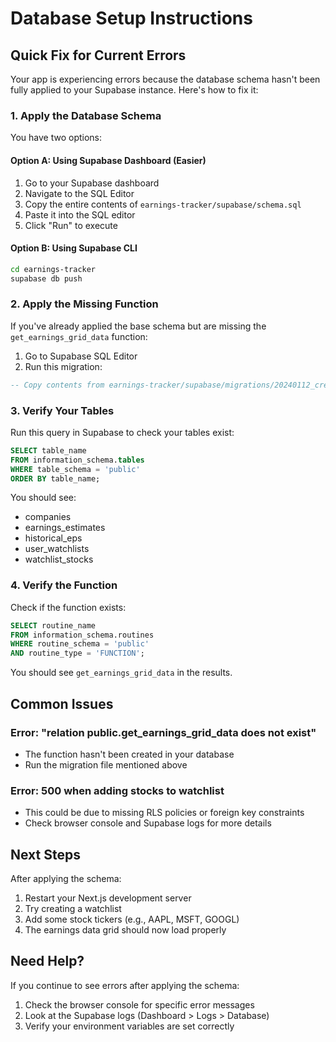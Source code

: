 # Database Setup Instructions

## Quick Fix for Current Errors

Your app is experiencing errors because the database schema hasn't been fully applied to your Supabase instance. Here's how to fix it:

### 1. Apply the Database Schema

You have two options:

#### Option A: Using Supabase Dashboard (Easier)
1. Go to your Supabase dashboard
2. Navigate to the SQL Editor
3. Copy the entire contents of `earnings-tracker/supabase/schema.sql`
4. Paste it into the SQL editor
5. Click "Run" to execute

#### Option B: Using Supabase CLI
```bash
cd earnings-tracker
supabase db push
```

### 2. Apply the Missing Function

If you've already applied the base schema but are missing the `get_earnings_grid_data` function:

1. Go to Supabase SQL Editor
2. Run this migration:
```sql
-- Copy contents from earnings-tracker/supabase/migrations/20240112_create_earnings_grid_function.sql
```

### 3. Verify Your Tables

Run this query in Supabase to check your tables exist:
```sql
SELECT table_name 
FROM information_schema.tables 
WHERE table_schema = 'public'
ORDER BY table_name;
```

You should see:
- companies
- earnings_estimates
- historical_eps
- user_watchlists
- watchlist_stocks

### 4. Verify the Function

Check if the function exists:
```sql
SELECT routine_name 
FROM information_schema.routines 
WHERE routine_schema = 'public' 
AND routine_type = 'FUNCTION';
```

You should see `get_earnings_grid_data` in the results.

## Common Issues

### Error: "relation public.get_earnings_grid_data does not exist"
- The function hasn't been created in your database
- Run the migration file mentioned above

### Error: 500 when adding stocks to watchlist
- This could be due to missing RLS policies or foreign key constraints
- Check browser console and Supabase logs for more details

## Next Steps

After applying the schema:
1. Restart your Next.js development server
2. Try creating a watchlist
3. Add some stock tickers (e.g., AAPL, MSFT, GOOGL)
4. The earnings data grid should now load properly

## Need Help?

If you continue to see errors after applying the schema:
1. Check the browser console for specific error messages
2. Look at the Supabase logs (Dashboard > Logs > Database)
3. Verify your environment variables are set correctly